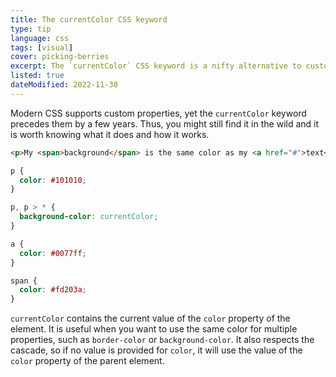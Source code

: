 ```yaml
---
title: The currentColor CSS keyword
type: tip
language: css
tags: [visual]
cover: picking-berries
excerpt: The `currentColor` CSS keyword is a nifty alternative to custom properties for simple use cases.
listed: true
dateModified: 2022-11-30
---
```


Modern CSS supports custom properties, yet the `currentColor` keyword precedes them by a few years. Thus, you might still find it in the wild and it is worth knowing what it does and how it works.

```html
<p>My <span>background</span> is the same color as my <a href="#">text</a>.</p>
```

```css
p {
  color: #101010;
}

p, p > * {
  background-color: currentColor;
}

a {
  color: #0077ff;
}

span {
  color: #fd203a;
}
```

`currentColor` contains the current value of the `color` property of the element. It is useful when you want to use the same color for multiple properties, such as `border-color` or `background-color`. It also respects the cascade, so if no value is provided for `color`, it will use the value of the `color` property of the parent element.
